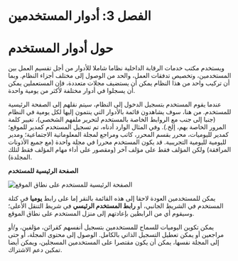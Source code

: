 # الفصل 3: أدوار المستخدمين

# حول أدوار المستخدم

ويستخدم مكتب خدمات الرقابة الداخلية نظاما شاملا للأدوار من أجل تقسيم العمل بين المستخدمين، وتخصيص تدفقات العمل، والحد من الوصول إلى مختلف أجزاء النظام. وبما أن تركيب واحد من هذا النظام يمكن أن يستضيف مجلات متعددة، فإن المستعملين يمكن أن يسجلوا في أدوار مختلفة لأكثر من يومية واحدة.

عندما يقوم المستخدم بتسجيل الدخول إلى النظام، سيتم نقلهم إلى الصفحة الرئيسية للمستخدم. من هنا، سوف يشاهدون قائمة بالأدوار التي ينتمون إليها لكل يومية في النظام (جنبا إلى جنب مع الروابط الخاصة بالمستخدم لتحرير ملفهم الشخصي)، تغيير كلمة المرور الخاصة بهم، إلخ.). وفي المثال الوارد أدناه، تم تسجيل المستخدم كمدير للموقع؛ كمدير لليوميات، محرر بقسم المحرر، كاتب ومراجع لمجلة المعلوماتية الاجتماعية؛ ومدير لليومية لليومية التجريبية. قد يكون المستخدم محررا في مجلة واحدة (مع جميع الأذونات المرافقة) ولكن المؤلف فقط على مؤلف آخر (ومقصور على أداء مهام المؤلف فقط لتلك المجلدة).

**الصفحة الرئيسية للمستخدم**

![الصفحة الرئيسية للمستخدم على نطاق الموقع](images/chapter3/roles_user_home.png)

يمكن للمستخدمين العودة لاحقا إلى هذه القائمة بالنقر إما على رابط **يوميا** في كتلة المستخدم في الشريط الجانبي، أو **رابط المستخدم الرئيسي** في شريط التنقل الأعلى؛ وسيقوم أي من الرابطين بإعادتهم إلى منزل المستخدم على نطاق الموقع.

يمكن تكوين اليوميات للسماح للمستخدمين بتسجيل أنفسهم كقرائن، مؤلفين، و/أو مراجعين أو يمكن تعطيل التسجيل الذاتي بالكامل. الوصول إلى محتوى المجلة، أو حتى إلى المجلة نفسها، يمكن أن يكون مقتصرا على المستخدمين المسجلين، ويمكن أيضا تمكين دعم الاشتراك.